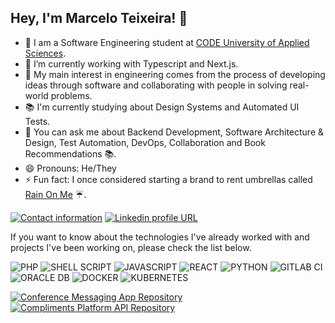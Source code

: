 ## Hey, I'm Marcelo Teixeira! 👋

- 🔭 I am a Software Engineering student at [CODE University of Applied Sciences](https://code.berlin/en/).
- 🌱 I’m currently working with Typescript and Next.js.
- 🧐 My main interest in engineering comes from the process of developing ideas through software and collaborating with people in solving real-world problems.
- 📚 I'm currently studying about Design Systems and Automated UI Tests.
- 💬 You can ask me about Backend Development, Software Architecture & Design, Test Automation, DevOps, Collaboration and Book Recommendations 📚.
- 😄 Pronouns: He/They
- ⚡ Fun fact: I once considered starting a brand to rent umbrellas called [Rain On Me](https://github.com/Marcelixoo/rain-on-me) ☔️.

[![Contact information](https://img.shields.io/badge/Contact%20Me-D14836?style=for-the-badge&logo=gmail&logoColor=white)](mailto:marcelo.teixeira@web.de)
[![Linkedin profile URL](https://img.shields.io/badge/LinkedIn-0077B5?style=for-the-badge&logo=linkedin&logoColor=white)](https://www.linkedin.com/in/memarcelot/)

If you want to know about the technologies I've already worked with and projects I've been working on, please check the list below.

![PHP](https://img.shields.io/badge/PHP-777BB4?style=for-the-badge&logo=php&logoColor=white)
![SHELL SCRIPT](https://img.shields.io/badge/Shell_Script-121011?style=for-the-badge&logo=gnu-bash&logoColor=white)
![JAVASCRIPT](https://img.shields.io/badge/JavaScript-323330?style=for-the-badge&logo=javascript&logoColor=F7DF1E)
![REACT](https://img.shields.io/badge/React-2CA5E0?style=for-the-badge&logo=react&logoColor=white)
![PYTHON](https://img.shields.io/badge/Python-3776AB?style=for-the-badge&logo=python&logoColor=white)
![GITLAB CI](https://img.shields.io/badge/GitLab%20CI-330F63?style=for-the-badge&logo=gitlab&logoColor=white)
![ORACLE DB](https://img.shields.io/badge/Oracle-F80000?style=for-the-badge&logo=oracle&logoColor=black)
![DOCKER](https://img.shields.io/badge/Docker-2CA5E0?style=for-the-badge&logo=docker&logoColor=white)
![KUBERNETES](https://img.shields.io/badge/Kubernetes-2CA5E0?style=for-the-badge&logo=kubernetes&logoColor=white)

[![Conference Messaging App Repository](https://github-readme-stats.anuraghazra1.vercel.app/api/pin/?username=Marcelixoo&repo=conference-live-chat&title_color=fff&icon_color=79ff97&text_color=9f9f9f&bg_color=151515)](https://github.com/Marcelixoo/conference-live-chat)
[![Compliments Platform API Repository](https://github-readme-stats.anuraghazra1.vercel.app/api/pin/?username=Marcelixoo&repo=compliments-api&title_color=fff&icon_color=79ff97&text_color=9f9f9f&bg_color=151515)](https://github.com/Marcelixoo/compliments-api)

